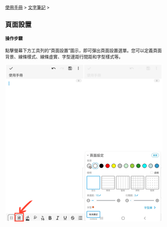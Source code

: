 [使用手冊](/dragonnest/drawnote/manual/zh) > [文字筆記](/dragonnest/drawnote/manual/zh/text_note) >

頁面設置
---
#### 操作步驟

點擊螢幕下方工具列的“頁面設置”圖示，即可彈出頁面設置選單。您可以定義頁面背景、線條樣式、線條虛實、字型邊距行間距和字型樣式等。

![](imgs/page_settings1.png)
